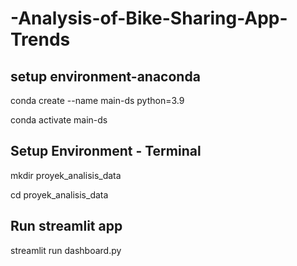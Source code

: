 # -Analysis-of-Bike-Sharing-App-Trends

## setup environment-anaconda 
conda create --name main-ds python=3.9

conda activate main-ds

## Setup Environment - Terminal

mkdir proyek_analisis_data

cd proyek_analisis_data

## Run streamlit app
streamlit run dashboard.py
